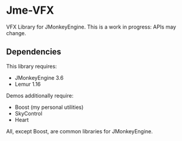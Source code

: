 # Jme-VFX

VFX Library for JMonkeyEngine. This is a work in progress: APIs may change.

## Dependencies
This library requires:
* JMonkeyEngine 3.6
* Lemur 1.16

Demos additionally require:
* Boost (my personal utilities)
* SkyControl
* Heart

All, except Boost, are common libraries for JMonkeyEngine.
